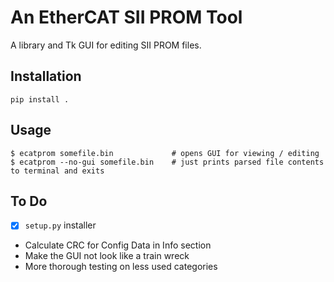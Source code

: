 An EtherCAT SII PROM Tool
=========================

A library and Tk GUI for editing SII PROM files.

Installation
------------

    pip install .

Usage
-----

    $ ecatprom somefile.bin             # opens GUI for viewing / editing
    $ ecatprom --no-gui somefile.bin    # just prints parsed file contents to terminal and exits

To Do
-----

* [x] `setup.py` installer
* Calculate CRC for Config Data in Info section
* Make the GUI not look like a train wreck
* More thorough testing on less used categories

